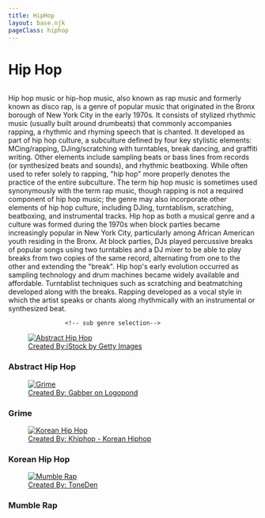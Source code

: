 ```yaml
---
title: HipHop
layout: base.njk
pageClass: hiphop
---
```

<h1 class="center">Hip Hop</h1>
<img src=""> <!-- image depicting the genre-->

<p class="summary">Hip hop music or hip-hop music, also known as rap music and formerly known as disco rap, is a genre of popular music that originated in the Bronx borough of New York City in the early 1970s. It consists of stylized rhythmic music (usually built around drumbeats) that commonly accompanies rapping, a rhythmic and rhyming speech that is chanted. It developed as part of hip hop culture, a subculture defined by four key stylistic elements: MCing/rapping, DJing/scratching with turntables, break dancing, and graffiti writing. Other elements include sampling beats or bass lines from records (or synthesized beats and sounds), and rhythmic beatboxing. While often used to refer solely to rapping, "hip hop" more properly denotes the practice of the entire subculture. The term hip hop music is sometimes used synonymously with the term rap music, though rapping is not a required component of hip hop music; the genre may also incorporate other elements of hip hop culture, including DJing, turntablism, scratching, beatboxing, and instrumental tracks.
Hip hop as both a musical genre and a culture was formed during the 1970s when block parties became increasingly popular in New York City, particularly among African American youth residing in the Bronx. At block parties, DJs played percussive breaks of popular songs using two turntables and a DJ mixer to be able to play breaks from two copies of the same record, alternating from one to the other and extending the "break". Hip hop's early evolution occurred as sampling technology and drum machines became widely available and affordable. Turntablist techniques such as scratching and beatmatching developed along with the breaks. Rapping developed as a vocal style in which the artist speaks or chants along rhythmically with an instrumental or synthesized beat. 
    <!-- summary of main genre here--> </p>

                    <!-- sub genre selection-->
                    
<div class="genre">
    <a href="/abstract-hiphop" class="sub-link">
       <figure class="fig-img-container">
            <img class="genre-img" src="/images/abstracthiphop.jpg" alt="Abstract Hip Hop">
            <figcaption class="img-caption">Created By:<a href="https://www.istockphoto.com/vector/colorful-print-in-style-of-graffiti-with-a-text-hip-hop-music-vector-illustration-gm1222812945-358956659">iStock by Getty Images </a>
            </figcaption>
        </figure>
<div class="desc">
<h3>Abstract Hip Hop<!--sub genre name--></h3>
<p><!-- short description of sub genre--></p>
</div>
</a>
</div>

<div class="genre"> 
<a href="/grime-rap" class="sub-link">
        <figure class="fig-img-container">
            <img class="genre-img" src="/images/grime.png" alt="Grime">
            <figcaption class="img-caption">Created By:<a href="https://logopond.com/Gabber/showcase/detail/30719"> Gabber on Logopond</a>
            </figcaption>
        </figure>
<div class="desc">
<h3>Grime<!--sub genre name--></h3>
<p><!-- short description of sub genre--></p>
</div>
</a>
</div>


<div class="genre">
    <a href="/korean-hiphop" class="sub-link">
        <figure class="fig-img-container">
            <img class="genre-img" src="/images/koreanhiphop.jpg" alt="Korean Hip Hop">
            <figcaption class="img-caption">Created By:<a href="https://www.google.com/url?sa=i&url=https%3A%2F%2Fm.facebook.com%2FLoveKHIPHOP%2F&psig=AOvVaw0i0mXtNUj9NOjF3T6ZNY4F&ust=1684947673661000&source=images&cd=vfe&ved=0CBAQjRxqFwoTCMjXza71i_8CFQAAAAAdAAAAABAE"> Khiphop - Korean Hiphop</a>
            </figcaption>
        </figure>
<div class="desc">
<h3>Korean Hip Hop<!--sub genre name--></h3>
<p><!-- short description of sub genre--></p>
</div>
</a>
</div>

<div class="genre">
    <a href="/mumble-hiphop" class="sub-link">
        <figure class="fig-img-container">
            <img class="genre-img" src="/images/mumblerap.jpg" alt="Mumble Rap">
            <figcaption class="img-caption">Created By:<a href="https://www.google.com/url?sa=i&url=https%3A%2F%2Ffanlink.to%2Fmumblerap&psig=AOvVaw3TJIHZoOvo3TjDtIwlufi4&ust=1684948245155000&source=images&cd=vfe&ved=0CBAQjRxqFwoTCOCP9YP4i_8CFQAAAAAdAAAAABAE"> ToneDen</a>
            </figcaption>
        </figure>
<div class="desc">
<h3>Mumble Rap<!--sub genre name--></h3>
<p><!-- short description of sub genre--></p>
</div>
</a>
</div>
